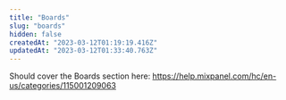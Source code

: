 ```yaml
---
title: "Boards"
slug: "boards"
hidden: false
createdAt: "2023-03-12T01:19:19.416Z"
updatedAt: "2023-03-12T01:33:40.763Z"
---
```

Should cover the Boards section here: https://help.mixpanel.com/hc/en-us/categories/115001209063